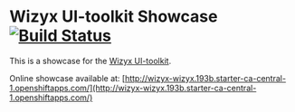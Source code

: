# Wizyx UI-toolkit Showcase [![Build Status](https://travis-ci.org/csutorasa/UI-toolkit.svg?branch=master)](https://travis-ci.org/csutorasa/UI-toolkit)

This is a showcase for the [Wizyx UI-toolkit](https://github.com/csutorasa/UI-toolkit/tree/master/wizyx).

Online showcase available at: [http://wizyx-wizyx.193b.starter-ca-central-1.openshiftapps.com/](http://wizyx-wizyx.193b.starter-ca-central-1.openshiftapps.com/)
